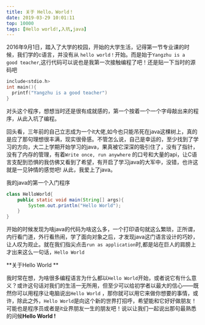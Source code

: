 ```yaml
---
title: 关于 Hello，World！
date: 2019-03-29 10:01:11
top: 10000
tags: [Hello world!,入坑,java]
---
```

2016年9月1日，踏入了大学的校园，开始的大学生活，记得第一节专业课的时候，我们学的c语言，并没有从 `hello world！`开始。而是始于`Yangzhu is a good teacher`,这行代码可以说也是我第一次接触编程了吧！还是贴一下当时的源码吧

```c
include<stdio.h>
int main(){
  printf("Yangzhu is a good teacher")
}
```

对头这个程序，想想当时还是很有成就感的，第一个按着一个一个字母敲出来的程序，从此入坑了编程。

回头看，三年前的自己立志成为一个it大佬,如今也只能吊死在java这棵树上，真的是应了那句理想很丰满，现实很骨感。不管怎么说，自己是幸运的，至少找到了学习的方向，大二上学期开始学习的java，果真被它深深的吸引住了，没有了指针，没有了内存的管理，<!-- more-->有着`Write once, run anywhere` 的口号和大量的api，让C语言支配到恐惧的我仿佛又看到了希望，有开启了学习java的大军中，没错，也许这就是一见钟情的感觉吧! 从此，我爱上了java。

我的java的第一个入门程序

```java
class HelloWorld{
    public static void main(String[] args){
        System.out.println("Hello World");
    }
}
```

开始的时候发现为啥java的代码为啥这么多，一个打印语句就这么繁琐，正所谓，内行看门道，外行看热闹，学了面向对象之后，才发现java这门语言设计的巧妙，让人叹为观止。就在我们指尖点击`run as application`时,都是站在巨人的肩膀上才出来这么一句话，`Hello World`

**关于Hello World **

我时常在想，为啥很多编程语言为什么都以`Hello World`开始，或者说它有什么意义？或许这句话对我们的生活一无所用，但至少可以给初学者以最大的信心——既然你可以用程序让电脑说出`Hello World` ，那你就可以用它来做你想要的事情，或许，除此之外，`Hello World`是向这个新的世界打招呼，希望能和它好好做朋友！可能也是程序员或者是it业界朋友一生的朋友吧！说以让我们一起说出那句最熟悉的问候**Hello World !**
